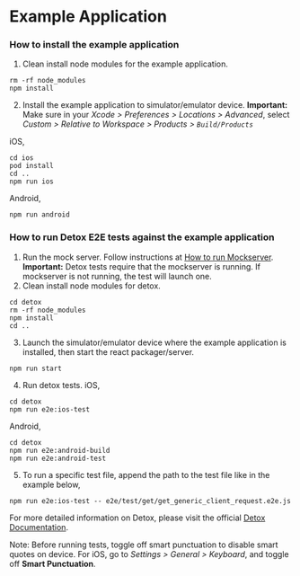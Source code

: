 # Example Application

### How to install the example application
1. Clean install node modules for the example application.
```
rm -rf node_modules
npm install
```
2. Install the example application to simulator/emulator device.
**Important:** Make sure in your *Xcode > Preferences > Locations > Advanced*, select *Custom > Relative to Workspace > Products > `Build/Products`*

iOS,
```
cd ios
pod install
cd ..
npm run ios
```
Android,
```
npm run android
```

### How to run Detox E2E tests against the example application
1. Run the mock server. Follow instructions at [How to run Mockserver](MOCKSERVER.md#how-to-run-mockserver).
**Important:** Detox tests require that the mockserver is running. If mockserver is not running, the test will launch one.
2. Clean install node modules for detox.
```
cd detox
rm -rf node_modules
npm install
cd ..
```
3. Launch the simulator/emulator device where the example application is installed, then start the react packager/server.
```
npm run start
```
4. Run detox tests.
iOS,
```
cd detox
npm run e2e:ios-test
```
Android,
```
cd detox
npm run e2e:android-build
npm run e2e:android-test
```
5. To run a specific test file, append the path to the test file like in the example below,
```
npm run e2e:ios-test -- e2e/test/get/get_generic_client_request.e2e.js
```

For more detailed information on Detox, please visit the official [Detox Documentation](https://github.com/wix/Detox/blob/master/docs/README.md).

Note: Before running tests, toggle off smart punctuation to disable smart quotes on device. For iOS, go to *Settings > General > Keyboard*, and toggle off **Smart Punctuation**.
